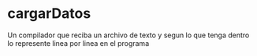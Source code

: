 # cargarDatos
Un compilador que reciba un archivo de texto y segun lo que tenga dentro lo represente linea por linea en el programa
